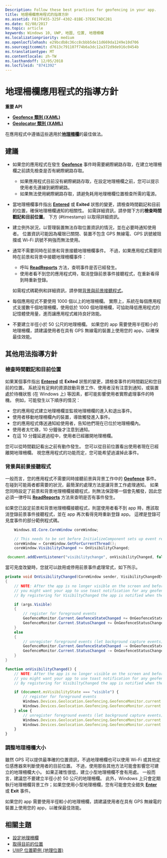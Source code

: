 ```yaml
---
Description: Follow these best practices for geofencing in your app.
title: 地理柵欄應用程式的指導方針
ms.assetid: F817FA55-325F-4302-81BE-37E6C7ADC281
ms.date: 02/08/2017
ms.topic: article
keywords: Windows 10, UWP, 地圖, 位置, 地理柵欄
ms.localizationpriority: medium
ms.openlocfilehash: e29bcdb8c36cc8cbbb5de11d669da1249e10d706
ms.sourcegitcommit: d7613c791107f74b6a3dc12a372d9de916c0454b
ms.translationtype: MT
ms.contentlocale: zh-TW
ms.lasthandoff: 12/05/2018
ms.locfileid: "8741392"
---
```

# <a name="guidelines-for-geofencing-apps"></a>地理柵欄應用程式的指導方針




**重要 API**

-   [**Geofence 類別 (XAML)**](https://msdn.microsoft.com/library/windows/apps/dn263587)
-   [**Geolocator 類別 (XAML)**](https://msdn.microsoft.com/library/windows/apps/br225534)

在應用程式中遵循這些適用於[**地理柵欄**](https://msdn.microsoft.com/library/windows/apps/dn263744)的最佳做法。

## <a name="recommendations"></a>建議


-   如果您的應用程式在發生 [**Geofence**](https://msdn.microsoft.com/library/windows/apps/dn263587) 事件時需要網際網路存取，在建立地理柵欄之前請先檢查是否有網際網路存取。
    -   如果應用程式目前沒有網際網路存取，在設定地理柵欄之前，您可以提示使用者先連線到網際網路。
    -   如果無法使用網際網路存取，請避免耗用地理柵欄位置檢查所需的電源。
-   當地理柵欄事件指出 [**Entered**](https://msdn.microsoft.com/library/windows/apps/dn263660) 或 **Exited** 狀態的變更，請檢查時間戳記和目前的位置，確保地理柵欄通知的相關性。 如需詳細資訊，請參閱下方的**檢查時間戳記和目前位置**。
下方 (#timestamp) 以取得詳細資訊。
-   建立例外狀況，以管理裝置無法存取位置資訊的情況，並在必要時通知使用者。 位置資訊可能因為權限已關閉、裝置不包含 GPS 無線電、GPS 訊號被阻擋或 Wi-Fi 訊號不夠強而無法使用。
-   通常不需要同時在前景和背景接聽地理柵欄事件。 不過，如果應用程式需要同時在前景和背景中接聽地理柵欄事件：

    -   呼叫 [**ReadReports**](https://msdn.microsoft.com/library/windows/apps/dn263633) 方法，查明事件是否已經發生。
    -   使用者看不到您的應用程式時，取消登錄前景事件接聽程式，在重新看得到時重新登錄。

    如需程式碼範例和詳細資訊，請參閱[背景與前景接聽程式](#background-and-foreground-listeners)。

-   每個應用程式不要使用 1000 個以上的地理柵欄。 實際上，系統在每個應用程式支援數千個地理柵欄，使用低於 1000 個地理柵欄，可協助降低應用程式的記憶體使用量，進而讓應用程式維持良好效能。
-   不要建立半徑小於 50 公尺的地理柵欄。 如果您的 app 需要使用半徑較小的地理柵欄，請建議使用者在具有 GPS 無線電的裝置上使用您的 app，以確保最佳效能。

## <a name="additional-usage-guidance"></a>其他用法指導方針

### <a name="checking-the-time-stamp-and-current-location"></a>檢查時間戳記和目前位置

如果某個事件指出 [**Entered**](https://msdn.microsoft.com/library/windows/apps/dn263660) 或 **Exited** 狀態的變更，請檢查事件的時間戳記和您目前的位置。 系統沒有足夠的資源啟動背景工作、使用者沒有注意到通知，或裝置處於待機狀態 (在 Windows 上) 等因素，都可能影響使用者實際處理事件的時機。 例如，可能發生以下順序的情況：

-   您的應用程式建立地理柵欄並監視地理柵欄的進入和退出事件。
-   使用者移動地理柵欄內的裝置，導致觸發進入事件。
-   您的應用程式傳送通知給使用者，告知他們現在已位於地理柵欄內。
-   使用者太忙碌，10 分鐘後才注意到通知。
-   在這 10 分鐘延遲過程中，使用者已經離開地理柵欄。

您可以從時間戳記看出之前有動作發生。 您可以從目前位置看出使用者現在已經離開地理柵欄。 視您應用程式的功能而定，您可能希望過濾掉此事件。

### <a name="background-and-foreground-listeners"></a>背景與前景接聽程式

一般而言，您的應用程式不需要同時接聽前景與背景工作中的 [**Geofence**](https://msdn.microsoft.com/library/windows/apps/dn263587) 事件。 在碰到可能兩者都需要的狀況，最簡潔的處理方法是讓背景工作處理通知。 如果您同時設定了前景和背景地理柵欄接聽程式，則無法保證哪一個會先觸發，因此您必須一律呼叫 [**ReadReports**](https://msdn.microsoft.com/library/windows/apps/dn263633) 方法來查明是否有事件發生。

如果您已設定前景和背景地理柵欄接聽程式，則當使用者看不到 app 時，應該取消登錄前景事件接聽程式，並在 app 再次看得見時重新登錄 app。 這裡是登錄可見度事件的部分範例程式碼。

```csharp
    Windows.UI.Core.CoreWindow coreWindow;    

    // This needs to be set before InitializeComponent sets up event registration for app visibility
    coreWindow = CoreWindow.GetForCurrentThread();
    coreWindow.VisibilityChanged += OnVisibilityChanged;
```

```javascript
 document.addEventListener("visibilitychange", onVisibilityChanged, false);
```

當可見度改變時，您就可以啟用或停用前景事件處理常式，如下所示。

```csharp
private void OnVisibilityChanged(CoreWindow sender, VisibilityChangedEventArgs args)
{
    // NOTE: After the app is no longer visible on the screen and before the app is suspended
    // you might want your app to use toast notification for any geofence activity.
    // By registering for VisibiltyChanged the app is notified when the app is no longer visible in the foreground.

    if (args.Visible)
    {
        // register for foreground events
        GeofenceMonitor.Current.GeofenceStateChanged += OnGeofenceStateChanged;
        GeofenceMonitor.Current.StatusChanged += OnGeofenceStatusChanged;
    }
    else
    {
        // unregister foreground events (let background capture events)
        GeofenceMonitor.Current.GeofenceStateChanged -= OnGeofenceStateChanged;
        GeofenceMonitor.Current.StatusChanged -= OnGeofenceStatusChanged;
    }
}
```

```javascript
function onVisibilityChanged() {
    // NOTE: After the app is no longer visible on the screen and before the app is suspended
    // you might want your app to use toast notification for any geofence activity.
    // By registering for VisibiltyChanged the app is notified when the app is no longer visible in the foreground.

    if (document.msVisibilityState === "visible") {
        // register for foreground events
        Windows.Devices.Geolocation.Geofencing.GeofenceMonitor.current.addEventListener("geofencestatechanged", onGeofenceStateChanged);
        Windows.Devices.Geolocation.Geofencing.GeofenceMonitor.current.addEventListener("statuschanged", onGeofenceStatusChanged);
    } else {
        // unregister foreground events (let background capture events)
        Windows.Devices.Geolocation.Geofencing.GeofenceMonitor.current.removeEventListener("geofencestatechanged", onGeofenceStateChanged);
        Windows.Devices.Geolocation.Geofencing.GeofenceMonitor.current.removeEventListener("statuschanged", onGeofenceStatusChanged);
    }
}
```

### <a name="sizing-your-geofences"></a>調整地理柵欄大小

雖然 GPS 可以提供最準確的位置資訊，不過地理柵欄也可以使用 Wi-Fi 或其他定位感應器來判斷使用者的目前位置。 不過，使用那些其他方法可能會影響您可建立的地理柵欄大小。 如果正確性很低，建立小型地理柵欄不會有用處。 一般而言，建議您不要建立半徑小於 50 公尺的地理柵欄。 此外，Windows 上只會定期執行地理柵欄背景工作；如果您使用小型地理柵欄，您有可能會完全錯失 [**Enter**](https://msdn.microsoft.com/library/windows/apps/dn263660) 或 **Exit** 事件。

如果您的 app 需要使用半徑較小的地理柵欄，請建議使用者在具有 GPS 無線電的裝置上使用您的 app，以確保最佳效能。

## <a name="related-topics"></a>相關主題


* [設定地理柵欄](https://msdn.microsoft.com/library/windows/apps/mt219702)
* [取得目前的位置](https://msdn.microsoft.com/library/windows/apps/mt219698)
* [UWP 位置範例 (地理位置)](http://go.microsoft.com/fwlink/p/?linkid=533278)
 

 
